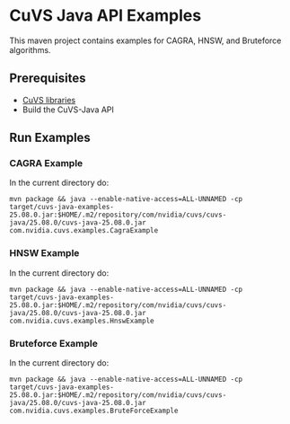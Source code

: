 # CuVS Java API Examples

This maven project contains examples for CAGRA, HNSW, and Bruteforce algorithms.

## Prerequisites
- [CuVS libraries](https://docs.rapids.ai/api/cuvs/stable/build/#build-from-source)
- Build the CuVS-Java API

## Run Examples

### CAGRA Example
In the current directory do:
```
mvn package && java --enable-native-access=ALL-UNNAMED -cp target/cuvs-java-examples-25.08.0.jar:$HOME/.m2/repository/com/nvidia/cuvs/cuvs-java/25.08.0/cuvs-java-25.08.0.jar com.nvidia.cuvs.examples.CagraExample
```

### HNSW Example
In the current directory do:
```
mvn package && java --enable-native-access=ALL-UNNAMED -cp target/cuvs-java-examples-25.08.0.jar:$HOME/.m2/repository/com/nvidia/cuvs/cuvs-java/25.08.0/cuvs-java-25.08.0.jar com.nvidia.cuvs.examples.HnswExample
```

### Bruteforce Example
In the current directory do:
```
mvn package && java --enable-native-access=ALL-UNNAMED -cp target/cuvs-java-examples-25.08.0.jar:$HOME/.m2/repository/com/nvidia/cuvs/cuvs-java/25.08.0/cuvs-java-25.08.0.jar com.nvidia.cuvs.examples.BruteForceExample
```
